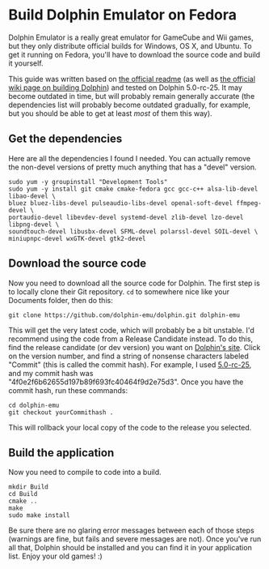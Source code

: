 # Build Dolphin Emulator on Fedora

Dolphin Emulator is a really great emulator for GameCube and Wii games, but they only distribute official builds for Windows, OS X, and Ubuntu. To get it running on Fedora, you'll have to download the source code and build it yourself.

This guide was written based on [the official readme](https://github.com/dolphin-emu/dolphin/blob/master/Readme.md#building-for-linux-and-os-x) (as well as [the official wiki page on building Dolphin](https://wiki.dolphin-emu.org/index.php?title=Building_Dolphin_on_Linux)) and tested on Dolphin 5.0-rc-25. It may become outdated in time, but will probably remain generally accurate (the dependencies list will probably become outdated gradually, for example, but you should be able to get at least _most_ of them this way).

## Get the dependencies

Here are all the dependencies I found I needed. You can actually remove the non-devel versions of pretty much anything that has a "devel" version.

```
sudo yum -y groupinstall "Development Tools"
sudo yum -y install git cmake cmake-fedora gcc gcc-c++ alsa-lib-devel libao-devel \
bluez bluez-libs-devel pulseaudio-libs-devel openal-soft-devel ffmpeg-devel \
portaudio-devel libevdev-devel systemd-devel zlib-devel lzo-devel libpng-devel \
soundtouch-devel libusbx-devel SFML-devel polarssl-devel SOIL-devel \
miniupnpc-devel wxGTK-devel gtk2-devel
```

## Download the source code

Now you need to download all the source code for Dolphin. The first step is to locally clone their Git repository. `cd` to somewhere nice like your Documents folder, then do this:

```
git clone https://github.com/dolphin-emu/dolphin.git dolphin-emu
```

This will get the very latest code, which will probably be a bit unstable. I'd recommend using the code from a Release Candidate instead. To do this, find the release candidate (or dev version) you want on [Dolphin's site](https://dolphin-emu.org/download/). Click on the version number, and find a string of nonsense characters labeled "Commit" (this is called the commit hash). For example, I used [5.0-rc-25](https://dolphin-emu.org/download/dev/4f0e2f6b62655d197b89f693fc40464f9d2e75d3/), and my commit hash was "4f0e2f6b62655d197b89f693fc40464f9d2e75d3". Once you have the commit hash, run these commands:

```
cd dolphin-emu
git checkout yourCommithash .
```

This will rollback your local copy of the code to the release you selected.

## Build the application

Now you need to compile to code into a build.

```
mkdir Build
cd Build
cmake ..
make
sudo make install
```

Be sure there are no glaring error messages between each of those steps (warnings are fine, but fails and severe messages are not). Once you've run all that, Dolphin should be installed and you can find it in your application list. Enjoy your old games! :)
